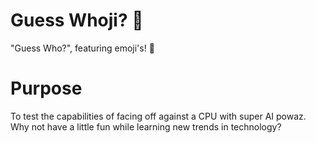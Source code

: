 # Guess Whoji? 🤔
"Guess Who?", featuring emoji's! 🙌

# Purpose
To test the capabilities of facing off against a CPU with super AI powaz. Why not have a little fun while learning new trends in technology?
